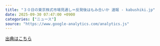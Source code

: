 ```yaml
---
title: "３０日の東京株式市場見通し＝反発後はもみ合いか 速報 - kabushiki.jp"
date: 2025-09-30 07:47:00 +0900
categories: ["ニュース"]
source: "https://www.google-analytics.com/analytics.js"
---
```


[出典はこちら](https://www.google-analytics.com/analytics.js)
